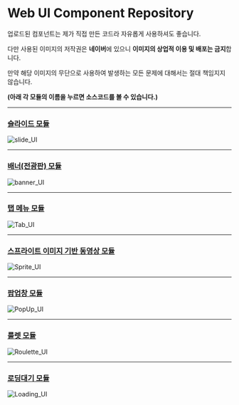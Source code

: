 # Web UI Component Repository

업로드된 컴포넌트는 제가 직접 만든 코드라 자유롭게 사용하셔도 좋습니다. 

다만 사용된 이미지의 저작권은 **네이버**에 있으니 **이미지의 상업적 이용 및 배포는 금지**합니다.

만약 해당 이미지의 무단으로 사용하여 발생하는 모든 문제에 대해서는 절대 책임지지 않습니다.

**(아래 각 모듈의 이름을 누르면 소스코드를 볼 수 있습니다.)**

----- 

### [슬라이드 모듈](https://github.com/DustinYook/Project_WebUIComponent/tree/master/slide)
![slide_UI](https://github.com/DustinYook/Project_WebUIComponent/blob/master/image/Slide_UI.gif)

-----

### [배너(전광판) 모듈](https://github.com/DustinYook/Project_WebUIComponent/tree/master/banner)
![banner_UI](https://github.com/DustinYook/Project_WebUIComponent/blob/master/image/banner_UI.gif)

----- 

### [탭 메뉴 모듈](https://github.com/DustinYook/Project_WebUIComponent/tree/master/Tab)
![Tab_UI](https://github.com/DustinYook/Project_WebUIComponent/blob/master/image/tab_UI.gif)

-----

### [스프라이트 이미지 기반 동영상 모듈](https://github.com/DustinYook/Project_WebUIComponent/tree/master/Sprite)
![Sprite_UI](https://github.com/DustinYook/Project_WebUIComponent/blob/master/image/Sprite_UI.gif)

-----

### [팝업창 모듈](https://github.com/DustinYook/Project_WebUIComponent/tree/master/PopUp)
![PopUp_UI](https://github.com/DustinYook/Project_WebUIComponent/blob/master/image/PopUp_UI.gif)

-----

### [룰렛 모듈](https://github.com/DustinYook/Project_WebUIComponent/tree/master/Roulette)
![Roulette_UI](https://github.com/DustinYook/Project_WebUIComponent/blob/master/image/Roulette_UI.gif)

-----

### [로딩대기 모듈](https://github.com/DustinYook/Project_WebUIComponent/tree/master/Loading)
![Loading_UI](https://github.com/DustinYook/Project_WebUIComponent/blob/master/image/Loading_UI.gif)
